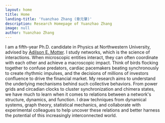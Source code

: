 ```yaml
---
layout: home
title: Home
landing-title: 'Yuanzhao Zhang (章元肇)'
description: Research Homepage of Yuanzhao Zhang
image: null
author: Yuanzhao Zhang
---
```


I am a fifth-year Ph.D. candidate in Physics at Northwestern University, advised by [Adilson E. Motter](http://dyn.phys.northwestern.edu/). I study networks, which is the science of interactions. When microscopic entities interact, they can often coordinate with each other and achieve a macroscopic impact. Think of birds flocking together to confuse predators, cardiac pacemakers beating synchronously to create rhythmic impulses, and the decisions of millions of investors confluence to drive the financial market. My research aims to understand the underlying mechanisms behind such collective behaviors. From power grids and circadian clocks to cluster synchronization and chimera states, we have much to learn when it comes to relations between a network's structure, dynamics, and function. I draw techniques from dynamical systems, graph theory, statistical mechanics, and collaborate with experimental colleagues to help uncover these relations and better harness the potential of this increasingly interconnected world.
